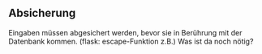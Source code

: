 ## Absicherung
Eingaben müssen abgesichert werden, bevor sie in Berührung mit der Datenbank kommen. (flask: escape-Funktion z.B.)
Was ist da noch nötig?